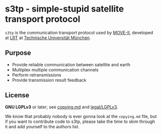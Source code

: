 s3tp - simple-stupid satellite transport protocol
=================================================

`s3tp` is the communication transport protocol used by [MOVE-II](http://www.move2space.de/MOVE-II/),
developed at [LRT](http://www.lrt.mw.tum.de/)
at [Technische Universität München](https://www.tum.de/).


Purpose
-------

* Provide reliable communication between satellite and earth
* Multiplex multiple communication channels
* Perform retransmissions
* Provide transmission result feedback


License
-------

**GNU LGPLv3** or later; see [copying.md](copying.md) and [legal/LGPLv3](/legal/LGPLv3).

We know that probably nobody is ever gonna look at the `copying.md` file,
but if you want to contribute code to s3tp, please take the time to
skim through it and add yourself to the authors list.
